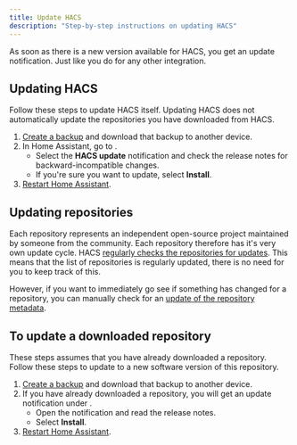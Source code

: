 ```yaml
---
title: Update HACS
description: "Step-by-step instructions on updating HACS"
---
```


As soon as there is a new version available for HACS, you get an update notification. Just like you do for any other integration.

## Updating HACS

Follow these steps to update HACS itself. Updating HACS does not automatically update the repositories you have downloaded from HACS.

1. [Create a backup](/docs/use/data.md/#creating-a-backup) and download that backup to another device.
2. In Home Assistant, go to <!-- hacs:my updates title="**{{coreui('panel.config')}}** > **{{coreui('ui.panel.config.updates.caption')}}**" -->.
    - Select the **HACS update** notification and check the release notes for backward-incompatible changes.
    - If you're sure you want to update, select **Install**.
3. [Restart Home Assistant](https://www.home-assistant.io/docs/configuration/#reloading-the-configuration-to-apply-changes).


## Updating repositories

Each repository represents an independent open-source project maintained by someone from the community. Each repository therefore has it's very own update cycle.
HACS [regularly checks the repositories for updates](/docs/faq/data_sources.md/#updates). This means that the list of repositories is regularly updated, there is no need for you to keep track of this.

However, if you want to immediately go see if something has changed for a repository, you can manually check for an [update of the repository metadata](/docs/use/repositories/dashboard.md/#updating-repository-metadata).

## To update a downloaded repository

These steps assumes that you have already downloaded a repository. Follow these steps to update to a new software version of this repository.

1. [Create a backup](/docs/use/data.md/#creating-a-backup) and download that backup to another device.
2. If you have already downloaded a repository, you will get an update notification under <!-- hacs:my updates title="**{{coreui('panel.config')}}** > **{{coreui('ui.panel.config.updates.caption')}}**" -->.
    - Open the notification and read the release notes.
    - Select **Install**.
3. [Restart Home Assistant](https://www.home-assistant.io/docs/configuration/#reloading-the-configuration-to-apply-changes).
